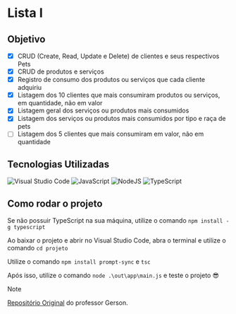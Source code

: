 # Lista I

## Objetivo
- [X] CRUD (Create, Read, Update e Delete) de clientes e seus respectivos Pets
- [X] CRUD de produtos e serviços
- [X] Registro de consumo dos produtos ou serviços que cada cliente adquiriu
- [X] Listagem dos 10 clientes que mais consumiram produtos ou serviços, em quantidade, não em valor
- [X] Listagem geral dos serviços ou produtos mais consumidos
- [X] Listagem dos serviços ou produtos mais consumidos por tipo e raça de pets
- [ ] Listagem dos 5 clientes que mais consumiram em valor, não em quantidade

## Tecnologias Utilizadas
![Visual Studio Code](https://img.shields.io/badge/Visual%20Studio%20Code-0078d7.svg?style=for-the-badge&logo=visual-studio-code&logoColor=white)
![JavaScript](https://img.shields.io/badge/javascript-%23323330.svg?style=for-the-badge&logo=javascript&logoColor=%23F7DF1E)
![NodeJS](https://img.shields.io/badge/node.js-6DA55F?style=for-the-badge&logo=node.js&logoColor=white)
![TypeScript](https://img.shields.io/badge/typescript-%23007ACC.svg?style=for-the-badge&logo=typescript&logoColor=white)


## Como rodar o projeto
Se não possuir TypeScript na sua máquina, utilize o comando `npm install -g typescript`

Ao baixar o projeto e abrir no Visual Studio Code, abra o terminal e utilize o comando `cd projeto`

Utilize o comando `npm install prompt-sync` e `tsc`

Após isso, utilize o comando `node .\out\app\main.js` e teste o projeto 😎


> [!NOTE]
> [Repositório Original](https://github.com/gerson-pn/atvi-pl-typescript) do professor Gerson.

